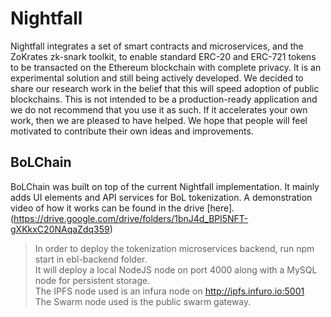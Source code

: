 # Nightfall

Nightfall integrates a set of smart contracts and microservices, and the ZoKrates zk-snark toolkit,
to enable standard ERC-20 and ERC-721 tokens to be transacted on the Ethereum blockchain with
complete privacy. It is an experimental solution and still being actively developed. We decided to
share our research work in the belief that this will speed adoption of public blockchains. This is
not intended to be a production-ready application and we do not recommend that you use it as such.
If it accelerates your own work, then we are pleased to have helped. We hope that people will feel
motivated to contribute their own ideas and improvements.


## BoLChain

BoLChain was built on top of the current Nightfall implementation. It mainly adds UI elements and API services for BoL tokenization. A demonstration video of how it works can be found in the drive [here].(https://drive.google.com/drive/folders/1bnJ4d_BPl5NFT-gXKkxC20NAqaZdq359)
>In order to deploy the tokenization microservices backend, run npm start in ebl-backend folder. \
>It will deploy a local NodeJS node on port 4000 along with a MySQL node for persistent storage. \
>The IPFS node used is an infura node on http://ipfs.infuro.io:5001 \
>The Swarm node used is the public swarm gateway. 
